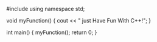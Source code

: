 #include <iostream>
using namespace std;

void myFunction() {
  cout << " just Have Fun With C++!";
}

int main() {
  myFunction();
  return 0;
}
